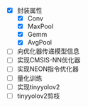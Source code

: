 - [x] 封装属性
  - [x] Conv
  - [x] MaxPool
  - [x] Gemm
  - [x] AvgPool
- [ ] 向优化器传递模型信息
- [ ] 实现CMSIS-NN优化器
- [ ] 实现NEON指令优化器
- [ ] 量化训练
- [ ] 实现tinyyolov2
- [ ] tinyyolov2剪枝
